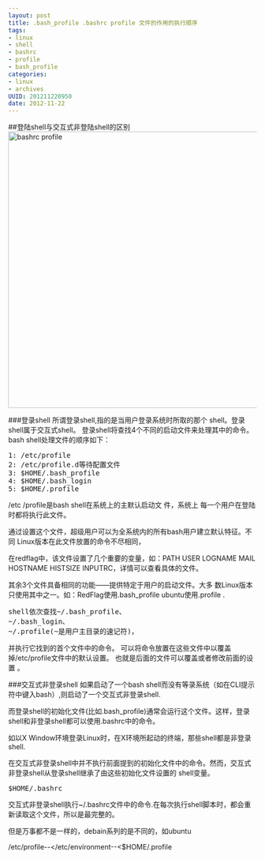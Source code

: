 ```yaml
---
layout: post
title: .bash_profile .bashrc profile 文件的作用的执行顺序
tags: 
- linux
- shell
- bashrc
- profile
- bash_profile
categories:
- linux
- archives
UUID: 201211220950
date: 2012-11-22
---
```


##登陆shell与交互式非登陆shell的区别
<img src="{{site.aliyun_oss}}/assets/images/linux/bash-profile.jpg" alt="bashrc profile" width="560px"/>

###登录shell
所谓登录shell,指的是当用户登录系统时所取的那个   shell。登录shell属于交互式shell。
登录shell将查找4个不同的启动文件来处理其中的命令。 bash shell处理文件的顺序如下：
<pre id="bash">
1: /etc/profile
2: /etc/profile.d等待配置文件
3: $HOME/.bash_profile
4: $HOME/.bash_login
5: $HOME/.profile
</pre>

/etc /profile是bash shell在系统上的主默认启动文 件，系统上 每一个用户在登陆时都将执行此文件。

通过设置这个文件，超级用户可以为全系统内的所有bash用户建立默认特征。不同 Linux版本在此文件放置的命令不尽相同，

在redflag中，该文件设置了几个重要的变量，如：PATH USER LOGNAME MAIL HOSTNAME HISTSIZE  INPUTRC，详情可以查看具体的文件。

其余3个文件具备相同的功能——提供特定于用户的启动文件。大多 数Linux版本只使用其中之一。如：RedFlag使用.bash_profile   ubuntu使用.profile . 
<pre>
shell依次查找~/.bash_profile、
~/.bash_login、
~/.profile(~是用户主目录的速记符)，
</pre>

并执行它找到的首个文件中的命令。
可以将命令放置在这些文件中以覆盖掉/etc/profile文件中的默认设置。
也就是后面的文件可以覆盖或者修改前面的设置 。

###交互式非登录shell
如果启动了一个bash shell而没有等录系统（如在CLI提示符中键入bash）,则启动了一个交互式非登录shell.

而登录shell的初始化文件(比如.bash_profile)通常会运行这个文件。这样，登录shell和非登录shell都可以使用.bashrc中的命令。

如以X Window环境登录Linux时，在X环境所起动的终端，那些shell都是非登录shell.

在交互式非登录shell中并不执行前面提到的初始化文件中的命令。然而，交互式非登录shell从登录shell继承了由这些初始化文件设置的 shell变量。
<pre id="bash">
$HOME/.bashrc
</pre>

交互式非登录shell执行~/.bashrc文件中的命令.在每次执行shell脚本时，都会重新读取这个文件，所以是最完整的。

但是万事都不是一样的，debain系列的是不同的，如ubuntu

/etc/profile--</etc/environment--<$HOME/.profile
